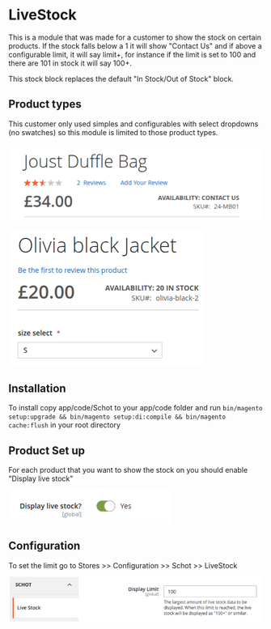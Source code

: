 # LiveStock

This is a module that was made for a customer to show the stock on certain products. If the stock falls below a 1 it will show "Contact Us" and if above a configurable limit, it will say limit+, for instance if the limit is set to 100 and there are 101 in stock it will say 100+.

This stock block replaces the default "In Stock/Out of Stock" block.

## Product types
This customer only used simples and configurables with select dropdowns (no swatches) so this module is limited to those product types.

![Simple](readmeimages/simple.png)

![Configurable](readmeimages/configurable.png)

## Installation
To install copy app/code/Schot to your app/code folder and run `bin/magento setup:upgrade && bin/magento setup:di:compile && bin/magento cache:flush` in your root directory

## Product Set up
For each product that you want to show the stock on you should enable "Display live stock"

![Product setup](readmeimages/product.png)

## Configuration
To set the limit go to Stores >> Configuration >> Schot >> LiveStock

![Product setup](readmeimages/config.png)

